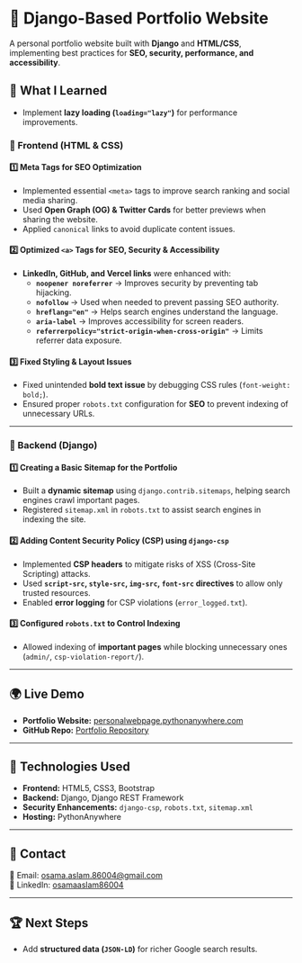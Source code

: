 # 🚀 Django-Based Portfolio Website

A personal portfolio website built with **Django** and **HTML/CSS**, implementing best practices for **SEO, security, performance, and accessibility**.

## 📌 What I Learned

- Implement **lazy loading (`loading="lazy"`)** for performance improvements.

### 🔹 Frontend (HTML & CSS)
#### 1️⃣ Meta Tags for SEO Optimization
- Implemented essential `<meta>` tags to improve search ranking and social media sharing.
- Used **Open Graph (OG) & Twitter Cards** for better previews when sharing the website.
- Applied `canonical` links to avoid duplicate content issues.

#### 2️⃣ Optimized `<a>` Tags for SEO, Security & Accessibility
- **LinkedIn, GitHub, and Vercel links** were enhanced with:
  - **`noopener noreferrer`** → Improves security by preventing tab hijacking.
  - **`nofollow`** → Used when needed to prevent passing SEO authority.
  - **`hreflang="en"`** → Helps search engines understand the language.
  - **`aria-label`** → Improves accessibility for screen readers.
  - **`referrerpolicy="strict-origin-when-cross-origin"`** → Limits referrer data exposure.

#### 3️⃣ Fixed Styling & Layout Issues
- Fixed unintended **bold text issue** by debugging CSS rules (`font-weight: bold;`).
- Ensured proper `robots.txt` configuration for **SEO** to prevent indexing of unnecessary URLs.

---

### 🔹 Backend (Django)
#### 1️⃣ Creating a Basic Sitemap for the Portfolio
- Built a **dynamic sitemap** using `django.contrib.sitemaps`, helping search engines crawl important pages.
- Registered `sitemap.xml` in `robots.txt` to assist search engines in indexing the site.

#### 2️⃣ Adding Content Security Policy (CSP) using `django-csp`
- Implemented **CSP headers** to mitigate risks of XSS (Cross-Site Scripting) attacks.
- Used **`script-src`, `style-src`, `img-src`, `font-src` directives** to allow only trusted resources.
- Enabled **error logging** for CSP violations (`error_logged.txt`).

#### 3️⃣ Configured `robots.txt` to Control Indexing
- Allowed indexing of **important pages** while blocking unnecessary ones (`admin/`, `csp-violation-report/`).

---

## 🌍 Live Demo
- **Portfolio Website:** [personalwebpage.pythonanywhere.com](https://personalwebpage.pythonanywhere.com/)  
- **GitHub Repo:** [Portfolio Repository](https://github.com/osamaaslam86004/personal-webpage.git)  

---

## 🔧 Technologies Used
- **Frontend:** HTML5, CSS3, Bootstrap  
- **Backend:** Django, Django REST Framework  
- **Security Enhancements:** `django-csp`, `robots.txt`, `sitemap.xml`  
- **Hosting:** PythonAnywhere  

---

## 📩 Contact
📧 Email: osama.aslam.86004@gmail.com  
🔗 LinkedIn: [osamaaslam86004](https://www.linkedin.com/in/osama-aslam-86004/)  

---

## 🏆 Next Steps
- Add **structured data (`JSON-LD`)** for richer Google search results.
